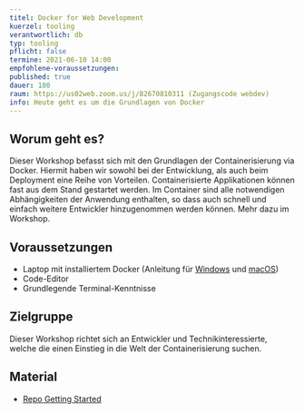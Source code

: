 ```yaml
---
titel: Docker for Web Development
kuerzel: tooling
verantwortlich: db
typ: tooling
pflicht: false
termine: 2021-06-10 14:00
empfohlene-voraussetzungen: 
published: true
dauer: 180
raum: https://us02web.zoom.us/j/82670810311 (Zugangscode webdev)
info: Heute geht es um die Grundlagen von Docker
---
```


## Worum geht es?
Dieser Workshop befasst sich mit den Grundlagen der Containerisierung via Docker. Hiermit haben wir sowohl bei der Entwicklung, als auch beim Deployment eine Reihe von Vorteilen. Containerisierte Applikationen können fast aus dem Stand gestartet werden. Im Container sind alle notwendigen Abhängigkeiten der Anwendung enthalten, so dass auch schnell und einfach weitere Entwickler hinzugenommen werden können. Mehr dazu im Workshop.

## Voraussetzungen
 - Laptop mit installiertem Docker (Anleitung für [Windows](https://docs.docker.com/docker-for-windows/install/) und [macOS](https://docs.docker.com/docker-for-mac/install/))
 - Code-Editor
 - Grundlegende Terminal-Kenntnisse

## Zielgruppe
Dieser Workshop richtet sich an Entwickler und Technikinteressierte, welche die einen Einstieg in die Welt der Containerisierung suchen.


## Material
- [Repo Getting Started](https://github.com/code-later/web-development-docker)